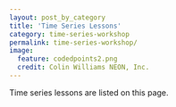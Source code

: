 ```yaml
---
layout: post_by_category
title: 'Time Series Lessons'
category: time-series-workshop
permalink: time-series-workshop/
image:
  feature: codedpoints2.png
  credit: Colin Williams NEON, Inc.
---
```


Time series lessons are listed on this page.